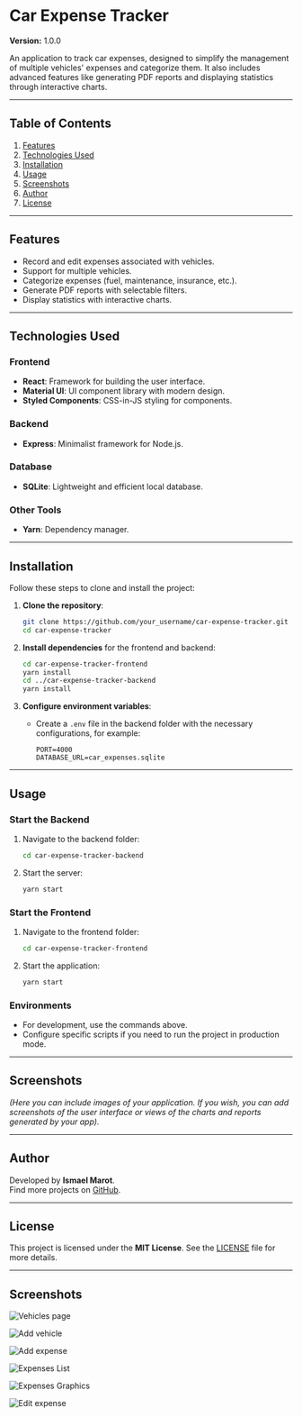 
# **Car Expense Tracker**

**Version:** 1.0.0

An application to track car expenses, designed to simplify the management of multiple vehicles' expenses and categorize them. It also includes advanced features like generating PDF reports and displaying statistics through interactive charts.

---

## **Table of Contents**
1. [Features](#features)
2. [Technologies Used](#technologies-used)
3. [Installation](#installation)
4. [Usage](#usage)
5. [Screenshots](#screenshots)
6. [Author](#author)
7. [License](#license)

---

## **Features**
- Record and edit expenses associated with vehicles.
- Support for multiple vehicles.
- Categorize expenses (fuel, maintenance, insurance, etc.).
- Generate PDF reports with selectable filters.
- Display statistics with interactive charts.

---

## **Technologies Used**
### **Frontend**
- **React**: Framework for building the user interface.
- **Material UI**: UI component library with modern design.
- **Styled Components**: CSS-in-JS styling for components.

### **Backend**
- **Express**: Minimalist framework for Node.js.

### **Database**
- **SQLite**: Lightweight and efficient local database.

### **Other Tools**
- **Yarn**: Dependency manager.

---

## **Installation**
Follow these steps to clone and install the project:

1. **Clone the repository**:
   ```bash
   git clone https://github.com/your_username/car-expense-tracker.git
   cd car-expense-tracker
   ```

2. **Install dependencies** for the frontend and backend:
   ```bash
   cd car-expense-tracker-frontend
   yarn install
   cd ../car-expense-tracker-backend
   yarn install
   ```

3. **Configure environment variables**:
   - Create a `.env` file in the backend folder with the necessary configurations, for example:
     ```env
     PORT=4000
     DATABASE_URL=car_expenses.sqlite
     ```

---

## **Usage**

### **Start the Backend**
1. Navigate to the backend folder:
   ```bash
   cd car-expense-tracker-backend
   ```
2. Start the server:
   ```bash
   yarn start
   ```

### **Start the Frontend**
1. Navigate to the frontend folder:
   ```bash
   cd car-expense-tracker-frontend
   ```
2. Start the application:
   ```bash
   yarn start
   ```

### **Environments**
- For development, use the commands above.
- Configure specific scripts if you need to run the project in production mode.

---

## **Screenshots**
*(Here you can include images of your application. If you wish, you can add screenshots of the user interface or views of the charts and reports generated by your app).*

---

## **Author**
Developed by **Ismael Marot**.  
Find more projects on [GitHub](https://github.com/ismaelmarot).

---

## **License**
This project is licensed under the **MIT License**. See the [LICENSE](LICENSE) file for more details.

---

## **Screenshots**

![Vehicles page](https://github.com/ismaelmarot/car-expense-tracker/blob/main/assets/car-app-01.png)

![Add vehicle](https://github.com/ismaelmarot/car-expense-tracker/blob/main/assets/car-app-02.png)

![Add expense](https://github.com/ismaelmarot/car-expense-tracker/blob/main/assets/car-app-03.png)

![Expenses List](https://github.com/ismaelmarot/car-expense-tracker/blob/main/assets/car-app-04.png)

![Expenses Graphics](https://github.com/ismaelmarot/car-expense-tracker/blob/main/assets/car-app-05.png)

![Edit expense](https://github.com/ismaelmarot/car-expense-tracker/blob/main/assets/car-app-06.png)
